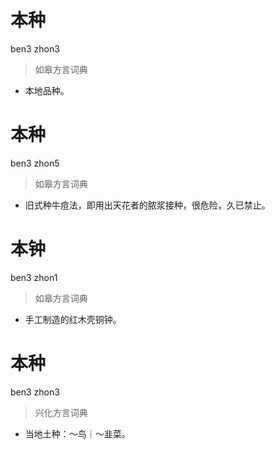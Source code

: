# 本种
ben3 zhon3
> 如皋方言词典
- 本地品种。

# 本种
ben3 zhon5
> 如皋方言词典
- 旧式种牛痘法，即用出天花者的脓浆接种，很危险，久已禁止。

# 本钟
ben3 zhon1
> 如皋方言词典
- 手工制造的红木壳铜钟。

# 本种
ben3 zhon3
> 兴化方言词典
- 当地土种：～鸟｜～韭菜。
